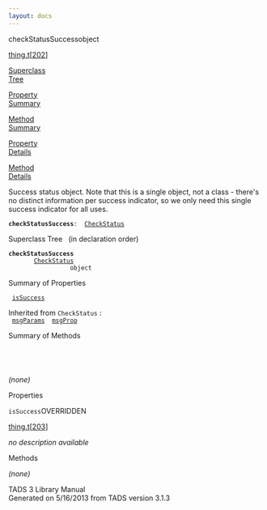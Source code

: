 ```yaml
---
layout: docs
---
```

<span class="title">checkStatusSuccess</span><span class="type">object</span>

[thing.t](../file/thing.t.html)\[[202](../source/thing.t.html#202)\]

[Superclass  
Tree](#_SuperClassTree_)

[Property  
Summary](#_PropSummary_)

[Method  
Summary](#_MethodSummary_)

[Property  
Details](#_Properties_)

[Method  
Details](#_Methods_)

<div class="fdesc">

Success status object. Note that this is a single object, not a class -
there's no distinct information per success indicator, so we only need
this single success indicator for all uses.

**`checkStatusSuccess`**` :   `[`CheckStatus`](../object/CheckStatus.html)

</div>

<span id="_SuperClassTree_"></span>

<div class="mjhd">

<span class="hdln">Superclass Tree</span>   (in declaration order)

</div>

**`checkStatusSuccess`**  
`         `[`CheckStatus`](../object/CheckStatus.html)  
`                 object`  
<span id="_PropSummary_"></span>

<div class="mjhd">

<span class="hdln">Summary of Properties</span>  

</div>

` `[`isSuccess`](#isSuccess)`  `

Inherited from `CheckStatus` :  
` `[`msgParams`](../object/CheckStatus.html#msgParams)`  `[`msgProp`](../object/CheckStatus.html#msgProp)`  `

<span id="_MethodSummary_"></span>

<div class="mjhd">

<span class="hdln">Summary of Methods</span>  

</div>

` `

` `

*(none)* <span id="_Properties_"></span>

<div class="mjhd">

<span class="hdln">Properties</span>  

</div>

<span id="isSuccess"></span>

`isSuccess`<span class="rem">OVERRIDDEN</span>

[thing.t](../file/thing.t.html)\[[203](../source/thing.t.html#203)\]

<div class="desc">

*no description available*

</div>

<span id="_Methods_"></span>

<div class="mjhd">

<span class="hdln">Methods</span>  

</div>

*(none)*

<div class="ftr">

TADS 3 Library Manual  
Generated on 5/16/2013 from TADS version 3.1.3

</div>
